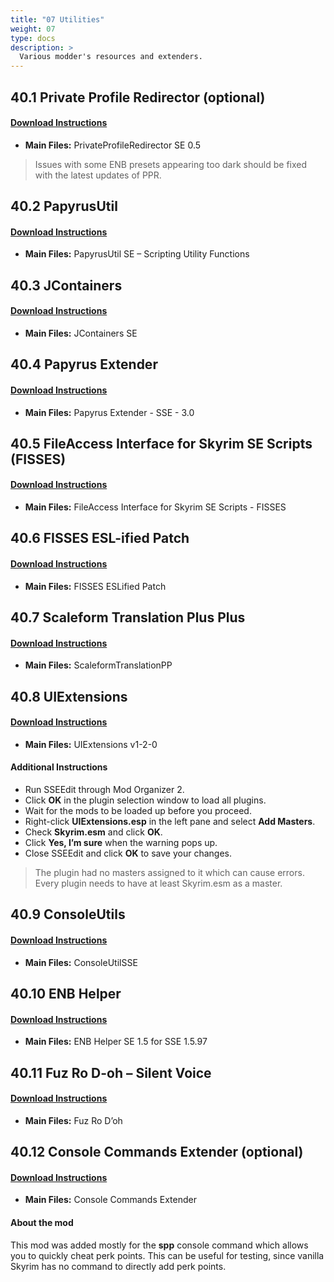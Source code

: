 ```yaml
---
title: "07 Utilities"
weight: 07
type: docs
description: >
  Various modder's resources and extenders.
---
```


## 40.1 Private Profile Redirector (optional)

####  [Download Instructions](https://www.nexusmods.com/skyrimspecialedition/mods/18860?tab=files)

* **Main Files:**  PrivateProfileRedirector SE 0.5

> Issues with some ENB presets appearing too dark should be fixed with the latest updates of PPR.

## 40.2 PapyrusUtil

####  [Download Instructions](https://www.nexusmods.com/skyrimspecialedition/mods/13048?tab=files)

* **Main Files:** PapyrusUtil SE – Scripting Utility Functions

## 40.3 JContainers

####  [Download Instructions](https://www.nexusmods.com/skyrimspecialedition/mods/16495?tab=files)

* **Main Files:** JContainers SE

## 40.4 Papyrus Extender

####  [Download Instructions](https://www.nexusmods.com/skyrimspecialedition/mods/22854?tab=files)

* **Main Files:** Papyrus Extender - SSE - 3.0

## 40.5 FileAccess Interface for Skyrim SE Scripts (FISSES)

####  [Download Instructions](https://www.nexusmods.com/skyrimspecialedition/mods/13956?tab=files)

* **Main Files:** FileAccess Interface for Skyrim SE Scripts - FISSES

## 40.6 FISSES ESL-ified Patch

#### [Download Instructions](https://www.nexusmods.com/skyrimspecialedition/mods/27260?tab=files)

* **Main Files:** FISSES ESLified Patch

## 40.7 Scaleform Translation Plus Plus

####  [Download Instructions](https://www.nexusmods.com/skyrimspecialedition/mods/22603?tab=files)

* **Main Files:** ScaleformTranslationPP

## 40.8 UIExtensions

####  [Download Instructions](https://www.nexusmods.com/skyrimspecialedition/mods/17561?tab=files)

* **Main Files:** UIExtensions v1-2-0

#### Additional Instructions

* Run SSEEdit through Mod Organizer 2.
* Click **OK** in the plugin selection window to load all plugins.
* Wait for the mods to be loaded up before you proceed.
* Right-click **UIExtensions.esp** in the left pane and select **Add Masters**.
* Check **Skyrim.esm** and click **OK**.
* Click **Yes, I’m sure** when the warning pops up.
* Close SSEEdit and click **OK** to save your changes.

> The plugin had no masters assigned to it which can cause errors. Every plugin needs to have at least Skyrim.esm as a master.

## 40.9 ConsoleUtils

####  [Download Instructions](https://www.nexusmods.com/skyrimspecialedition/mods/24858?tab=files)

* **Main Files:** ConsoleUtilSSE

## 40.10 ENB Helper

####  [Download Instructions](https://www.nexusmods.com/skyrimspecialedition/mods/23174?tab=files)

* **Main Files:** ENB Helper SE 1.5 for SSE 1.5.97

## 40.11 Fuz Ro D-oh – Silent Voice

####  [Download Instructions](https://www.nexusmods.com/skyrimspecialedition/mods/15109?tab=files)

* **Main Files:** Fuz Ro D’oh

## 40.12 Console Commands Extender (optional)

####  [Download Instructions](https://www.nexusmods.com/skyrimspecialedition/mods/28210?tab=files)

* **Main Files:** Console Commands Extender

#### About the mod

This mod was added mostly for the **spp** console command which allows you to quickly cheat perk points. This can be useful for testing, since vanilla Skyrim has no command to directly add perk points.